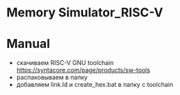# Memory Simulator_RISC-V 

# Manual
+ скачиваем RISC-V GNU toolchain https://syntacore.com/page/products/sw-tools
+ распаковываем в папку
+ добавляем link.ld и create_hex.bat в папку с toolchain